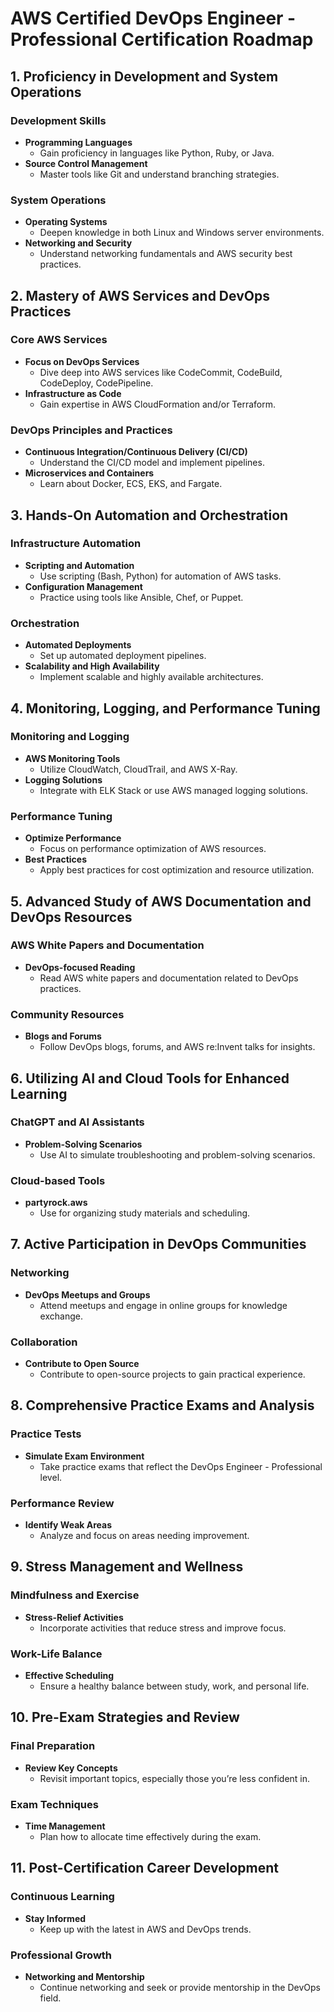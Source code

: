 # AWS Certified DevOps Engineer - Professional Certification Roadmap

## 1. Proficiency in Development and System Operations
### Development Skills
- **Programming Languages**
  - Gain proficiency in languages like Python, Ruby, or Java.
- **Source Control Management**
  - Master tools like Git and understand branching strategies.

### System Operations
- **Operating Systems**
  - Deepen knowledge in both Linux and Windows server environments.
- **Networking and Security**
  - Understand networking fundamentals and AWS security best practices.

## 2. Mastery of AWS Services and DevOps Practices
### Core AWS Services
- **Focus on DevOps Services**
  - Dive deep into AWS services like CodeCommit, CodeBuild, CodeDeploy, CodePipeline.
- **Infrastructure as Code**
  - Gain expertise in AWS CloudFormation and/or Terraform.

### DevOps Principles and Practices
- **Continuous Integration/Continuous Delivery (CI/CD)**
  - Understand the CI/CD model and implement pipelines.
- **Microservices and Containers**
  - Learn about Docker, ECS, EKS, and Fargate.

## 3. Hands-On Automation and Orchestration
### Infrastructure Automation
- **Scripting and Automation**
  - Use scripting (Bash, Python) for automation of AWS tasks.
- **Configuration Management**
  - Practice using tools like Ansible, Chef, or Puppet.

### Orchestration
- **Automated Deployments**
  - Set up automated deployment pipelines.
- **Scalability and High Availability**
  - Implement scalable and highly available architectures.

## 4. Monitoring, Logging, and Performance Tuning
### Monitoring and Logging
- **AWS Monitoring Tools**
  - Utilize CloudWatch, CloudTrail, and AWS X-Ray.
- **Logging Solutions**
  - Integrate with ELK Stack or use AWS managed logging solutions.

### Performance Tuning
- **Optimize Performance**
  - Focus on performance optimization of AWS resources.
- **Best Practices**
  - Apply best practices for cost optimization and resource utilization.

## 5. Advanced Study of AWS Documentation and DevOps Resources
### AWS White Papers and Documentation
- **DevOps-focused Reading**
  - Read AWS white papers and documentation related to DevOps practices.
### Community Resources
- **Blogs and Forums**
  - Follow DevOps blogs, forums, and AWS re:Invent talks for insights.

## 6. Utilizing AI and Cloud Tools for Enhanced Learning
### ChatGPT and AI Assistants
- **Problem-Solving Scenarios**
  - Use AI to simulate troubleshooting and problem-solving scenarios.
### Cloud-based Tools
- **partyrock.aws**
  - Use for organizing study materials and scheduling.

## 7. Active Participation in DevOps Communities
### Networking
- **DevOps Meetups and Groups**
  - Attend meetups and engage in online groups for knowledge exchange.
### Collaboration
- **Contribute to Open Source**
  - Contribute to open-source projects to gain practical experience.

## 8. Comprehensive Practice Exams and Analysis
### Practice Tests
- **Simulate Exam Environment**
  - Take practice exams that reflect the DevOps Engineer - Professional level.
### Performance Review
- **Identify Weak Areas**
  - Analyze and focus on areas needing improvement.

## 9. Stress Management and Wellness
### Mindfulness and Exercise
- **Stress-Relief Activities**
  - Incorporate activities that reduce stress and improve focus.
### Work-Life Balance
- **Effective Scheduling**
  - Ensure a healthy balance between study, work, and personal life.

## 10. Pre-Exam Strategies and Review
### Final Preparation
- **Review Key Concepts**
  - Revisit important topics, especially those you’re less confident in.
### Exam Techniques
- **Time Management**
  - Plan how to allocate time effectively during the exam.

## 11. Post-Certification Career Development
### Continuous Learning
- **Stay Informed**
  - Keep up with the latest in AWS and DevOps trends.
### Professional Growth
- **Networking and Mentorship**
  - Continue networking and seek or provide mentorship in the DevOps field.
